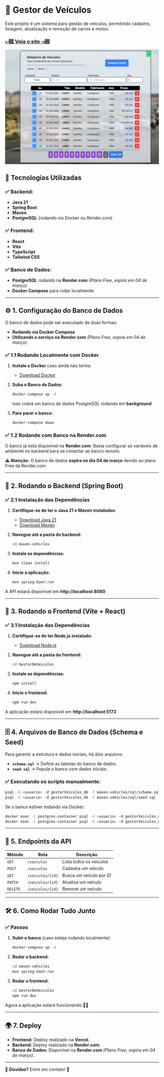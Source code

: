 # 🚗 Gestor de Veículos

Este projeto é um sistema para gestão de veículos, permitindo cadastro, listagem, atualização e remoção de carros e motos.

<h3><a href="https://gestor-de-veiculos-desafio.vercel.app" target="_blank">👉🏽 Veja o site 👈🏽</a> </h3>
<div align='center'>
    <img width='600' src="https://github.com/carlos09v/GestorDeVeiculos_desafio/blob/main/GestorDeVeiculos/src/assets/tablePreview.jpg?raw=true" alt="Table Preview">
</div>

## 📌 **Tecnologias Utilizadas**
### ✅ **Backend:**
- **Java 21**
- **Spring Boot**
- **Maven**
- **PostgreSQL** (rodando via Docker ou Render.com)

### ✅ **Frontend:**
- **React**
- **Vite**
- **TypeScript**
- **Tailwind CSS**

### ✅ **Banco de Dados:**
- **PostgreSQL** rodando na **Render.com** *(Plano Free, expira em 04 de março)*
- **Docker Compose** para rodar localmente

---

## ⚙ **1. Configuração do Banco de Dados**
O banco de dados pode ser executado de duas formas:
- **Rodando via Docker Compose**
- **Utilizando o serviço na Render.com** *(Plano Free, expira em 04 de março)*

### ✅ **1.1 Rodando Localmente com Docker**
1. **Instale o Docker** caso ainda não tenha:
   - [Download Docker](https://www.docker.com/get-started/)

2. **Suba o Banco de Dados**:
   ```sh
   docker-compose up -d
   ```
   Isso criará um banco de dados PostgreSQL rodando em **background**.

3. **Para parar o banco:**
   ```sh
   docker-compose down
   ```

### ✅ **1.2 Rodando com Banco na Render.com**
O banco já está disponível na **Render.com**. Basta configurar as variáveis de ambiente no backend para se conectar ao banco remoto.

**⚠ Atenção:** O banco de dados **expira no dia 04 de março** devido ao plano Free da Render.com.

---

## 🚀 **2. Rodando o Backend (Spring Boot)**
### ✅ **2.1 Instalação das Dependências**
1. **Certifique-se de ter o Java 21 e Maven instalados:**
   - [Download Java 21](https://www.oracle.com/java/technologies/javase/jdk21-archive-downloads.html)
   - [Download Maven](https://maven.apache.org/download.cgi)

2. **Navegue até a pasta do backend:**
   ```sh
   cd maven-vehicles
   ```

3. **Instale as dependências:**
   ```sh
   mvn clean install
   ```

4. **Inicie a aplicação:**
   ```sh
   mvn spring-boot:run
   ```

A API estará disponível em **http://localhost:8080**

---

## 🎨 **3. Rodando o Frontend (Vite + React)**
### ✅ **3.1 Instalação das Dependências**
1. **Certifique-se de ter Node.js instalado:**
   - [Download Node.js](https://nodejs.org/)

2. **Navegue até a pasta do frontend:**
   ```sh
   cd GestorDeVeiculos
   ```

3. **Instale as dependências:**
   ```sh
   npm install
   ```

4. **Inicie o frontend:**
   ```sh
   npm run dev
   ```

A aplicação estará disponível em **http://localhost:5173**

---

## 🗄 **4. Arquivos de Banco de Dados (Schema e Seed)**
Para garantir a estrutura e dados iniciais, há dois arquivos:
- **`schema.sql`** → Define as tabelas do banco de dados.
- **`seed.sql`** → Popula o banco com dados iniciais.

### ✅ **Executando os scripts manualmente:**
```sh
psql -U <usuario> -d gestorVeiculos_db -f maven-vehicles/sql/schema.sql
psql -U <usuario> -d gestorVeiculos_db -f maven-vehicles/sql/seed.sql
```

Se o banco estiver rodando via Docker:
```sh
docker exec -i postgres-container psql -U <usuario> -d gestorVeiculos_db < maven-vehicles/sql/schema.sql
docker exec -i postgres-container psql -U <usuario> -d gestorVeiculos_db < maven-vehicles/sql/seed.sql
```

---

## 📡 **5. Endpoints da API**
| Método | Rota                     | Descrição               |
|--------|--------------------------|-------------------------|
| `GET`  | `/veiculos`              | Lista todos os veículos |
| `POST` | `/veiculos`              | Cadastra um veículo     |
| `GET`  | `/veiculos/{id}`         | Busca um veículo por ID |
| `PATCH`| `/veiculos/{id}`         | Atualiza um veículo     |
| `DELETE`| `/veiculos/{id}`        | Remove um veículo       |

---

## 🛠 **6. Como Rodar Tudo Junto**
### ✅ **Passos**
1. **Subir o banco** (caso esteja rodando localmente):
   ```sh
   docker-compose up -d
   ```

2. **Rodar o backend:**
   ```sh
   cd maven-vehicles
   mvn spring-boot:run
   ```

3. **Rodar o frontend:**
   ```sh
   cd GestorDeVeiculos
   npm run dev
   ```

Agora a aplicação estará funcionando 🚀🔥

---

## 🌍 **7. Deploy**
- **Frontend:** Deploy realizado na **Vercel**.
- **Backend:** Deploy realizado na **Render.com**.
- **Banco de Dados:** Disponível na **Render.com** *(Plano Free, expira em 04 de março).*.

---

📌 **Dúvidas?** Entre em contato! 🚀

